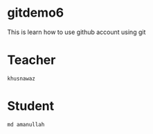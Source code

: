 # gitdemo6
This is learn how to use github account using git

# Teacher
    khusnawaz

# Student
    md amanullah